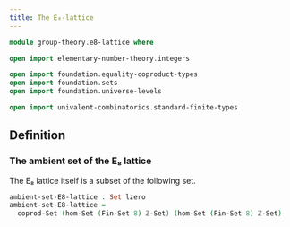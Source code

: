 ```yaml
---
title: The E₈-lattice
---
```


```agda
module group-theory.e8-lattice where

open import elementary-number-theory.integers

open import foundation.equality-coproduct-types
open import foundation.sets
open import foundation.universe-levels

open import univalent-combinatorics.standard-finite-types
```

## Definition

### The ambient set of the E₈ lattice

The E₈ lattice itself is a subset of the following set.

```agda
ambient-set-E8-lattice : Set lzero
ambient-set-E8-lattice =
  coprod-Set (hom-Set (Fin-Set 8) ℤ-Set) (hom-Set (Fin-Set 8) ℤ-Set)
```

